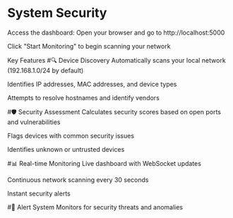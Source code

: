 # System Security

Access the dashboard: Open your browser and go to http://localhost:5000

Click "Start Monitoring" to begin scanning your network

Key Features
#🔍 Device Discovery
Automatically scans your local network (192.168.1.0/24 by default)

Identifies IP addresses, MAC addresses, and device types

Attempts to resolve hostnames and identify vendors

#🛡️ Security Assessment
Calculates security scores based on open ports and vulnerabilities

Flags devices with common security issues

Identifies unknown or untrusted devices

#📊 Real-time Monitoring
Live dashboard with WebSocket updates

Continuous network scanning every 30 seconds

Instant security alerts

#🚨 Alert System
Monitors for security threats and anomalies
